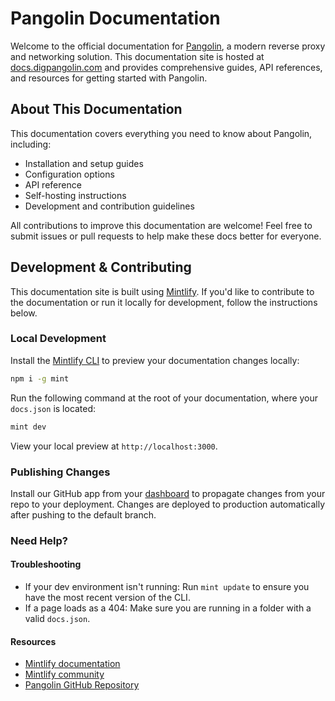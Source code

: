 # Pangolin Documentation

Welcome to the official documentation for [Pangolin](https://github.com/fosrl/pangolin), a modern reverse proxy and networking solution. This documentation site is hosted at [docs.digpangolin.com](https://docs.digpangolin.com) and provides comprehensive guides, API references, and resources for getting started with Pangolin.

## About This Documentation

This documentation covers everything you need to know about Pangolin, including:
- Installation and setup guides
- Configuration options
- API reference
- Self-hosting instructions
- Development and contribution guidelines

All contributions to improve this documentation are welcome! Feel free to submit issues or pull requests to help make these docs better for everyone.

## Development & Contributing

This documentation site is built using [Mintlify](https://mintlify.com). If you'd like to contribute to the documentation or run it locally for development, follow the instructions below.

### Local Development

Install the [Mintlify CLI](https://www.npmjs.com/package/mint) to preview your documentation changes locally:

```bash
npm i -g mint
```

Run the following command at the root of your documentation, where your `docs.json` is located:

```bash
mint dev
```

View your local preview at `http://localhost:3000`.

### Publishing Changes

Install our GitHub app from your [dashboard](https://dashboard.mintlify.com/settings/organization/github-app) to propagate changes from your repo to your deployment. Changes are deployed to production automatically after pushing to the default branch.

### Need Help?

#### Troubleshooting

- If your dev environment isn't running: Run `mint update` to ensure you have the most recent version of the CLI.
- If a page loads as a 404: Make sure you are running in a folder with a valid `docs.json`.

#### Resources
- [Mintlify documentation](https://mintlify.com/docs)
- [Mintlify community](https://mintlify.com/community)
- [Pangolin GitHub Repository](https://github.com/fosrl/pangolin)
